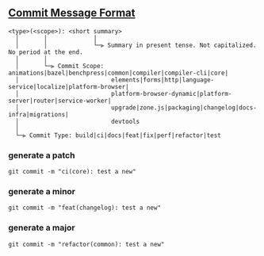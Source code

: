 ## [Commit Message Format](https://github.com/angular/angular/blob/main/CONTRIBUTING.md#-commit-message-format)

```
<type>(<scope>): <short summary>
  │       │             │
  │       │             └─⫸ Summary in present tense. Not capitalized. No period at the end.
  │       │
  │       └─⫸ Commit Scope: animations|bazel|benchpress|common|compiler|compiler-cli|core|
  │                          elements|forms|http|language-service|localize|platform-browser|
  │                          platform-browser-dynamic|platform-server|router|service-worker|
  │                          upgrade|zone.js|packaging|changelog|docs-infra|migrations|
  │                          devtools
  │
  └─⫸ Commit Type: build|ci|docs|feat|fix|perf|refactor|test
```

### generate a patch
`git commit -m "ci(core): test a new"`

### generate a minor
`git commit -m "feat(changelog): test a new"`

### generate a major
`git commit -m "refactor(common): test a new"`


